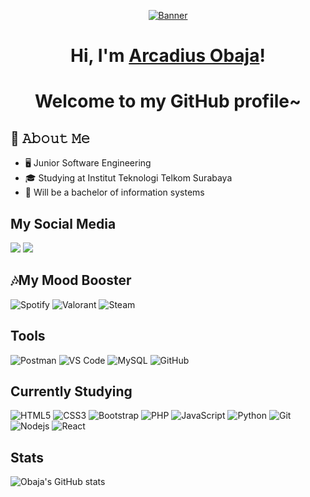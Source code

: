 <p align="center">
  <a href="https://media.tenor.com/6AcaNYeHR0QAAAAC/twice-tzuyu.giff"><img src="https://media.tenor.com/6AcaNYeHR0QAAAAC/twice-tzuyu.gif" alt="Banner"></a>
</p>

<h1 align="center">Hi, I'm <a href="https://www.edisonlee55.com">Arcadius Obaja</a>!</h1>
<h1 align="center">Welcome to my GitHub profile~</h1>

## :book: 𝙰𝚋𝚘𝚞𝚝 𝙼𝚎
- 🖥 Junior Software Engineering
- 🎓 Studying at Institut Teknologi Telkom Surabaya
- 👀 Will be a bachelor of information systems

## My Social Media
<a href="https://instagram.com/obaja.n"><img src="https://img.shields.io/badge/instagram-E4405F.svg?style=for-the-badge&logo=instagram&logoColor=white"/></a>
<a href="https://twitter.com/SyntaxUndefined"><img src="https://img.shields.io/badge/twitter-1DA1F2.svg?style=for-the-badge&logo=twitter&logoColor=white"/></a>

## 🎶My Mood Booster
![Spotify](https://img.shields.io/badge/Spotify-1ED760?&style=for-the-badge&logo=spotify&logoColor=white)
![Valorant](https://img.shields.io/badge/Riot_Games-D32936?style=for-the-badge&logo=riot-games&logoColor=white)
![Steam](https://img.shields.io/badge/Steam-000000?style=for-the-badge&logo=steam&logoColor=white)

## Tools
![Postman](https://img.shields.io/badge/Postman-black?style=flat-square&logo=postman)
![VS Code](https://img.shields.io/badge/-VS%20Code-007ACC?style=flat-square&logo=visual-studio-code)
![MySQL](https://img.shields.io/badge/-MySQL-black?style=flat-square&logo=mysql)
![GitHub](https://img.shields.io/badge/-GitHub-181717?style=flat-square&logo=github)

## Currently Studying
![HTML5](https://img.shields.io/badge/-HTML5-E34F26?style=flat-square&logo=html5&logoColor=white)
![CSS3](https://img.shields.io/badge/-CSS3-1572B6?style=flat-square&logo=css3)
![Bootstrap](https://img.shields.io/badge/-Bootstrap-563D7C?style=flat-square&logo=bootstrap)
![PHP](https://img.shields.io/badge/PHP-black?style=flat-square&logo=php)
![JavaScript](https://img.shields.io/badge/-JavaScript-black?style=flat-square&logo=javascript)
![Python](https://img.shields.io/badge/-Python-black?style=flat-square&logo=Python)
![Git](https://img.shields.io/badge/-Git-black?style=flat-square&logo=git)
![Nodejs](https://img.shields.io/badge/-Nodejs-black?style=flat-square&logo=Node.js)
![React](https://img.shields.io/badge/-React-black?style=flat-square&logo=react)

## Stats
![Obaja's GitHub stats](https://github-readme-stats.vercel.app/api?username=aisucream&theme=dark&show_icons=true)


